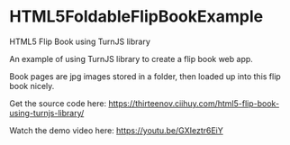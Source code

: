 # HTML5FoldableFlipBookExample
 HTML5 Flip Book using TurnJS library

An example of using TurnJS library to create a flip book web app.

Book pages are jpg images stored in a folder, then loaded up into this flip book nicely.

Get the source code here: https://thirteenov.ciihuy.com/html5-flip-book-using-turnjs-library/

Watch the demo video here: https://youtu.be/GXIeztr6EiY
